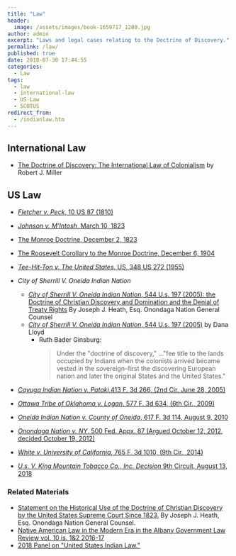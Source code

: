 ```yaml
---
title: "Law"
header:
  image: /assets/images/book-1659717_1280.jpg
author: admin
excerpt: "Laws and legal cases relating to the Doctrine of Discovery."
permalink: /law/
published: true
date: 2018-07-30 17:44:55
categories:
  - Law
tags:
  - law
  - international-law
  - US-Law
  - SCOTUS
redirect_from:
  - /indianlaw.htm  
---
```

## International Law

  *   [The Doctrine of Discovery: The International Law of Colonialism](/the-doctrine-of-discovery-the-international-law-of-colonialism/) by Robert J. Miller

## US Law

  *   [_Fletcher v. Peck_, 10 US 87 (1810)](https://doctrineofdiscovery.org/fletcher-v-peck-10-us-87-1810/)
  *   [_Johnson v. M’Intosh_, March 10, 1823](/johnson-v-mcintosh/)
  *   [The Monroe Doctrine, December 2, 1823](/monroe-doctrine/)
  *   [The Roosevelt Corollary to the Monroe Doctrine, December 6, 1904](/roosevelt-corollary/)
  *   [_Tee-Hit-Ton v. The United States_. US, 348 US 272 (1955)](https://doctrineofdiscovery.org/tee-hit-ton/)
  * _City of Sherrill V. Oneida Indian Nation_
    *   [_City of Sherrill V. Oneida Indian Nation_, 544 U.s. 197 (2005): the Doctrine of Christian Discovery and Domination and the Denial of Treaty Rights](/blog/sherrill-v-oneida-doctrine-christian-discovery-denial-treaty-rights/) By Joseph J. Heath, Esq. Onondaga Nation General Counsel
    *   [_City of Sherrill V. Oneida Indian Nation_, 544 U.s. 197 (2005)](/sherrill-v-oneida-opinion-of-the-court/) by Dana Lloyd
        *   Ruth Bader Ginsburg:
              > Under the "doctrine of discovery," ..."fee title to the lands occupied by Indians when the colonists arrived became vested in the sovereign–first the discovering European nation and later the original States and the United States."

  *   [_Cayuga Indian Nation v. Pataki_,413 F. 3d 266, (2nd Cir. June 28, 2005)](https://doctrineofdiscovery.org/cayuga-v-pataki/)
  *   [_Ottawa Tribe of Oklahoma v. Logan_, 577 F. 3d 634, (6th Cir., 2009)](https://doctrineofdiscovery.org/ottawa-v-logan/)
  *   [_Oneida Indian Nation v. County of Oneida_, 617 F. 3d 114, August 9, 2010](https://doctrineofdiscovery.org/oneida-indian-nation-v-county-of-oneida/)
  *   [_Onondaga Nation v. NY_, 500 Fed. Appx. 87 (Argued October 12, 2012, decided October 19, 2012)](https://doctrineofdiscovery.org/onondaga-nation-v-ny/)
  *   [_White v. University of California_, 765 F. 3d 1010, (9th Cir., 2014)](https://doctrineofdiscovery.org/white-v-univ-of-cal/)
  *   [_U.s. V. King Mountain Tobacco Co., Inc. Decision_ 9th Circuit, August 13, 2018](https://doctrineofdiscovery.org/u-s-v-king-mountain-tobacco/)

### Related Materials

  *   [Statement on the Historical Use of the Doctrine of Christian Discovery by the United States Supreme Court Since 1823.](/statement-on-the-historical-use-of-the-doctrine-of-christian-discovery-by-the-united-states-supreme-court-since-1823/) By Joseph J. Heath, Esq. Onondaga Nation General Counsel.
  *   [Native American Law in the Modern Era in the Albany Government Law Review vol. 10 is. 1&2 2016-17](/native-american-law-in-the-modern-era/)
  *   [2018 Panel on "United States Indian Law."](/us-indian-law-panel/)